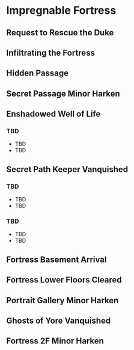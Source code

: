 # Impregnable Fortress

## Request to Rescue the Duke

## Infiltrating the Fortress

## Hidden Passage

## Secret Passage Minor Harken

## Enshadowed Well of Life

### TBD

* TBD
* TBD

## Secret Path Keeper Vanquished

### TBD

* TBD
* TBD

### TBD

* TBD
* TBD

## Fortress Basement Arrival

## Fortress Lower Floors Cleared

## Portrait Gallery Minor Harken

## Ghosts of Yore Vanquished

## Fortress 2F Minor Harken